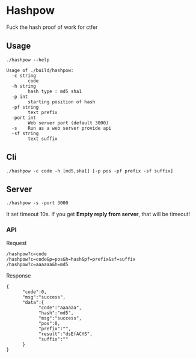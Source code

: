 # Hashpow

Fuck the hash proof of work for ctfer

## Usage

```
./hashpow --help

Usage of ./build/hashpow:
  -c string
        code
  -h string
        hash type : md5 sha1
  -p int
        starting position of hash
  -pf string
        text prefix
  -port int
        Web server port (default 3000)
  -s    Run as a web server provide api
  -sf string
        text suffix
```

## Cli

`./hashpow -c code -h [md5,sha1] [-p pos -pf prefix -sf suffix]`

## Server

`./hashpow -s -port 3000`

It set timeout 10s. If you get **Empty reply from server**, that will be timeout!

### API

Request

```
/hashpow?c=code
/hashpow?c=code&p=pos&h=hash&pf=prefix&sf=suffix
/hashpow?c=aaaaaa&h=md5
```

Response

```
{
      "code":0,
      "msg":"success",
      "data":{
            "code":"aaaaaa",
            "hash":"md5",
            "msg":"success",
            "pos":0,
            "prefix":"",
            "result":"dsEfACYS",
            "suffix":""
      }
}
```